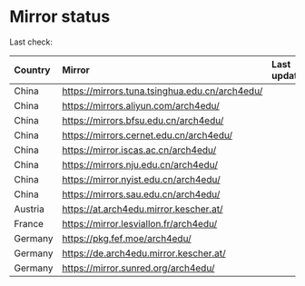 <script src="./time.js"></script>
# Mirror status
Last check: <script type="text/javascript">localize(1742388444.295361);</script>

|Country|Mirror|Last update|
|:------|:-----|:----------|
|China|https://mirrors.tuna.tsinghua.edu.cn/arch4edu/|<script type="text/javascript">localize(1742366843);</script>|
|China|https://mirrors.aliyun.com/arch4edu/|<script type="text/javascript">localize(1742366843);</script>|
|China|https://mirrors.bfsu.edu.cn/arch4edu/|<script type="text/javascript">localize(1742323509);</script>|
|China|https://mirrors.cernet.edu.cn/arch4edu/|<script type="text/javascript">localize(1742366843);</script>|
|China|https://mirror.iscas.ac.cn/arch4edu/|<script type="text/javascript">localize(1742323509);</script>|
|China|https://mirrors.nju.edu.cn/arch4edu/|<script type="text/javascript">localize(1742280273);</script>|
|China|https://mirror.nyist.edu.cn/arch4edu/|<script type="text/javascript">localize(1742366843);</script>|
|China|https://mirrors.sau.edu.cn/arch4edu/|<script type="text/javascript">localize(1731653531);</script>|
|Austria|https://at.arch4edu.mirror.kescher.at/|<script type="text/javascript">localize(1742366843);</script>|
|France|https://mirror.lesviallon.fr/arch4edu/|<script type="text/javascript">localize(1742323509);</script>|
|Germany|https://pkg.fef.moe/arch4edu/|<script type="text/javascript">localize(1742366843);</script>|
|Germany|https://de.arch4edu.mirror.kescher.at/|<script type="text/javascript">localize(1742366843);</script>|
|Germany|https://mirror.sunred.org/arch4edu/|<script type="text/javascript">localize(1742366843);</script>|

<script src="./tablefilter/tablefilter.js"></script>
<script src="./table.js"></script>